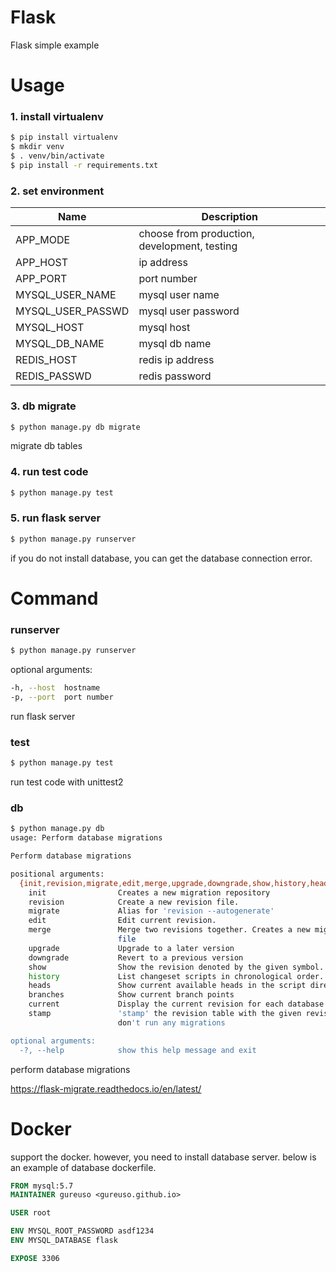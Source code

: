 # Flask
Flask simple example

# Usage

### 1. install virtualenv
```sh
$ pip install virtualenv
$ mkdir venv
$ . venv/bin/activate
$ pip install -r requirements.txt
```

### 2. set environment
| Name                | Description                      |
| ------------------- | -------------------------------- |
| APP_MODE            | choose from production, development, testing |
| APP_HOST            | ip address                       |
| APP_PORT            | port number                      |
| MYSQL_USER_NAME     | mysql user name                  |
| MYSQL_USER_PASSWD   | mysql user password              |
| MYSQL_HOST          | mysql host                       |
| MYSQL_DB_NAME       | mysql db name                    |
| REDIS_HOST          | redis ip address                 |
| REDIS_PASSWD        | redis password                   |

### 3. db migrate
```sh
$ python manage.py db migrate
```
migrate db tables

### 4. run test code
```sh
$ python manage.py test
```

### 5. run flask server
```sh
$ python manage.py runserver
```
if you do not install database, you can get the database connection error.

# Command

### runserver
```sh
$ python manage.py runserver
```

optional arguments:
```sh
-h, --host  hostname
-p, --port  port number
```

run flask server

### test
```sh
$ python manage.py test
```
run test code with unittest2


### db
```sh
$ python manage.py db
usage: Perform database migrations

Perform database migrations

positional arguments:
  {init,revision,migrate,edit,merge,upgrade,downgrade,show,history,heads,branches,current,stamp}
    init                Creates a new migration repository
    revision            Create a new revision file.
    migrate             Alias for 'revision --autogenerate'
    edit                Edit current revision.
    merge               Merge two revisions together. Creates a new migration
                        file
    upgrade             Upgrade to a later version
    downgrade           Revert to a previous version
    show                Show the revision denoted by the given symbol.
    history             List changeset scripts in chronological order.
    heads               Show current available heads in the script directory
    branches            Show current branch points
    current             Display the current revision for each database.
    stamp               'stamp' the revision table with the given revision;
                        don't run any migrations

optional arguments:
  -?, --help            show this help message and exit
```
perform database migrations

https://flask-migrate.readthedocs.io/en/latest/

# Docker

support the docker. however, you need to install database server. below is an example of database dockerfile.

```dockerfile
FROM mysql:5.7
MAINTAINER gureuso <gureuso.github.io>

USER root

ENV MYSQL_ROOT_PASSWORD asdf1234
ENV MYSQL_DATABASE flask

EXPOSE 3306
```
